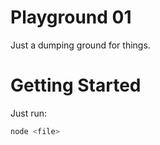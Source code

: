 # Playground 01

Just a dumping ground for things. 

# Getting Started

Just run: 
```bash
node <file>
```